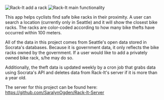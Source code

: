 ![Rack-It add a rack](./Rack-It-add-a-rack.gif)
![Rack-It main functionality](Rack-It-main-functionality.gif)

This app helps cyclists find safe bike racks in their proximity. A user can search a location (currently only in Seattle) and it will show the closest bike racks. The racks are color-coded according to how many bike thefts have occurred within 100 meters.

All of the data in this project comes from Seattle's open data stored in Socrata's databases. Because it is government data, it only reflects the bike racks owned by the government. If a user would like to add a privately owned bike rack, s/he may do so.

Additionally, the theft data is updated weekly by a cron job that grabs data using Socrata's API and deletes data from Rack-It's server if it is more than a year old.

The server for this project can be found here: https://github.com/SaralynOgden/Rack-It-Server
